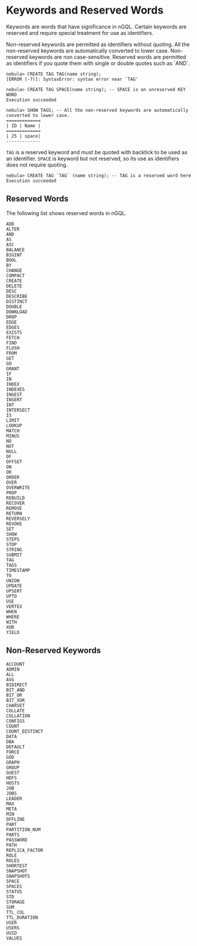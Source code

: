 # Keywords and Reserved Words

Keywords are words that have significance in nGQL. Certain keywords are reserved and require special treatment for use as identifiers.

Non-reserved keywords are permitted as identifiers without quoting. All the non-reserved keywords are automatically converted to lower case. Non-reserved keywords are non case-sensitive. Reserved words are permitted as identifiers if you quote them with single or double quotes such as \`AND\`.

```ngql
nebula> CREATE TAG TAG(name string);
[ERROR (-7)]: SyntaxError: syntax error near `TAG'

nebula> CREATE TAG SPACE(name string); -- SPACE is an unreserved KEY WORD
Execution succeeded

nebula> SHOW TAGS; -- All the non-reserved keywords are automatically converted to lower case.
=============
| ID | Name |
=============
| 25 | space|
-------------
```

`TAG` is a reserved keyword and must be quoted with backtick to be used as an identifier. `SPACE` is keyword but not reserved, so its use as identifiers does not require quoting.

```ngql
nebula> CREATE TAG `TAG` (name string); -- TAG is a reserved word here
Execution succeeded
```

## Reserved Words

The following list shows reserved words in nGQL.

```ngql
ADD
ALTER
AND
AS
ASC
BALANCE
BIGINT
BOOL
BY
CHANGE
COMPACT
CREATE
DELETE
DESC
DESCRIBE
DISTINCT
DOUBLE
DOWNLOAD
DROP
EDGE
EDGES
EXISTS
FETCH
FIND
FLUSH
FROM
GET
GO
GRANT
IF
IN
INDEX
INDEXES
INGEST
INSERT
INT
INTERSECT
IS
LIMIT
LOOKUP
MATCH
MINUS
NO
NOT
NULL
OF
OFFSET
ON
OR
ORDER
OVER
OVERWRITE
PROP
REBUILD
RECOVER
REMOVE
RETURN
REVERSELY
REVOKE
SET
SHOW
STEPS
STOP
STRING
SUBMIT
TAG
TAGS
TIMESTAMP
TO
UNION
UPDATE
UPSERT
UPTO
USE
VERTEX
WHEN
WHERE
WITH
XOR
YIELD
```

## Non-Reserved Keywords

```ngql
ACCOUNT
ADMIN
ALL
AVG
BIDIRECT
BIT_AND
BIT_OR
BIT_XOR
CHARSET
COLLATE
COLLATION
CONFIGS
COUNT
COUNT_DISTINCT
DATA
DBA
DEFAULT
FORCE
GOD
GRAPH
GROUP
GUEST
HDFS
HOSTS
JOB
JOBS
LEADER
MAX
META
MIN
OFFLINE
PART
PARTITION_NUM
PARTS
PASSWORD
PATH
REPLICA_FACTOR
ROLE
ROLES
SHORTEST
SNAPSHOT
SNAPSHOTS
SPACE
SPACES
STATUS
STD
STORAGE
SUM
TTL_COL
TTL_DURATION
USER
USERS
UUID
VALUES
```
